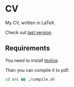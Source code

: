 # CV

My CV, written in LaTeX.

Check out [last version](https://github.com/makridenko/cv/releases).

## Requirements
You need to install [texlive](https://wiki.archlinux.org/title/TeX_Live).

Than you can compile it to pdf:
```bash
cd src && ./compile.sh
```

